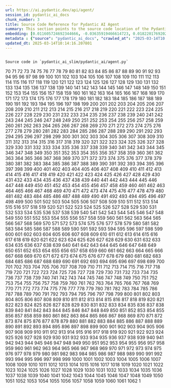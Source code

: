 ```yaml
---
url: https://ai.pydantic.dev/api/agent/
session_id: pydantic_ai_docs
chunk_number: 3
title: Source Code Reference for Pydantic AI Agent
summary: This section points to the source code location of the Pydantic AI agent implementation, specifically in the file `pydantic_ai_slim/pydantic_ai/agent.py`.
embedding: [0.011605724692344666, -0.03635919466614723, 0.01822017692029476, -0.00399031350389123, -0.037684790790081024, -0.01108495518565178, -0.007588358595967293, -0.0037772711366415024, 0.0026089209131896496, -0.021953485906124115, 0.010800899006426334, -0.010537132620811462, 0.0006226410623639822, -0.017895540222525597, 0.03673793748021126, -0.0010187134612351656, 0.029379528015851974, -0.0005178108112886548, 0.0008551275241188705, 0.04152631014585495, 0.0476132296025753, -0.013709093444049358, -0.02590322121977806, -0.009414434432983398, 0.02023562230169773, 0.0004590551252476871, -0.015027926303446293, 0.03021816909313202, 0.03262588381767273, -0.07850772142410278, 0.03368094936013222, -0.04972336068749428, -0.007994153536856174, 0.0021591652184724808, -0.014202809892594814, -0.0006124961655586958, 0.019721616059541702, -0.014906187541782856, -0.03203072026371956, 0.03665677830576897, 0.011984466575086117, -0.008805742487311363, 0.051292434334754944, 0.03968670964241028, -0.0539165735244751, 0.02043852023780346, -0.05821799486875534, 0.023170869797468185, -0.003800942562520504, 0.037711843848228455, 0.02196701243519783, 0.01919408328831196, -0.011585434898734093, 0.08640719205141068, -0.022670390084385872, -0.01638057455420494, -0.07499083876609802, -0.004358910024166107, 0.04923640936613083, 0.04339296743273735, 0.0701754093170166, -0.030137009918689728, 0.027134131640195847, -0.052563924342393875, -0.010827952064573765, 0.016164150089025497, -0.0219399593770504, -0.034736014902591705, 0.0338432677090168, -0.007770966272801161, -0.025010472163558006, 0.05957064405083656, -0.0005938972462899983, -0.02457762509584427, 0.02919015660881996, 0.026295488700270653, 0.050751376897096634, 0.029271315783262253, 0.00967820081859827, -0.04750501736998558, 0.009076272137463093, 0.032977573573589325, -0.004281132947653532, -0.0032074679620563984, -0.010483026504516602, 0.004358910024166107, 0.004396107979118824, 0.00015196161984931678, -0.002854088554158807, -0.06985077261924744, -0.01955929771065712, -0.01669168286025524, -0.06757832318544388, 0.010286892764270306, 0.04109346494078636, 0.007317828945815563, 0.023306135088205338, -0.05148180574178696, -0.03313989192247391, -0.027080025523900986, 0.02354961261153221, -0.015149664133787155, -0.037116676568984985, 0.08911249041557312, -0.021155424416065216, -0.035331182181835175, -0.022075224667787552, 0.019735142588615417, -0.029460687190294266, -0.006600925233215094, -0.04931756854057312, 0.00905598234385252, -0.061356138437986374, 0.02519984357059002, 0.04314948990941048, 0.02400951273739338, 0.010638581588864326, -0.005670979153364897, 0.02843267284333706, -0.011659830808639526, -0.030082903802394867, -0.04685574769973755, 0.00293355667963624, -0.042554326355457306, 0.02023562230169773, -0.02085784077644348, -0.004399489611387253, -0.011450170539319515, -0.032950520515441895, -0.0570276640355587, 0.015609565190970898, -0.03722488880157471, 0.014933240599930286, -0.001664603129029274, -0.0063675930723547935, -0.010638581588864326, -0.003143217181786895, 0.022738022729754448, 0.017111005261540413, 0.0029927350115031004, 0.0015648453263565898, -0.019505193457007408, 0.04812723770737648, 0.025078104808926582, 0.04582773521542549, 0.023563139140605927, -0.0011108627077192068, -0.021507112309336662, -0.05467405542731285, -0.0034357274416834116, 0.01278252899646759, 0.007006719708442688, -0.017990225926041603, -0.02965005673468113, 0.04869534820318222, -0.04149925708770752, 0.028189197182655334, 0.02256217785179615, -0.014324548654258251, 0.015149664133787155, -0.005982088390737772, -0.026850074529647827, -0.005687887314707041, 0.05164412409067154, -0.027675190940499306, 0.030732175335288048, -0.029460687190294266, -0.016826948150992393, -0.06790295988321304, -0.020059779286384583, 0.011903307400643826, 0.014202809892594814, -0.03376210853457451, -0.04271664097905159, -0.00315674371086061, -0.049047037959098816, 0.014026965945959091, -0.014432760886847973, -0.027255868539214134, -0.0044400691986083984, -0.003537176176905632, -0.031814295798540115, -0.001607115613296628, -0.013228903524577618, -0.008183524012565613, -0.03460074961185455, -0.046098265796899796, 0.0037738895043730736, 0.010530369356274605, -0.00741927744820714, -0.011274325661361217, -0.006154551170766354, 0.023603718727827072, 0.04918230324983597, 0.028378566727042198, -0.06227594241499901, 0.018558338284492493, -0.0582721009850502, -0.03311283886432648, -0.0036420063115656376, 0.0005727621610276401, -0.01575835607945919, 0.04469151049852371, -0.017408587038517, -0.014703290536999702, -0.026823021471500397, -0.06606335937976837, 0.0006792832282371819, -0.00786565151065588, -0.015690723434090614, 0.06611746549606323, -0.014135178178548813, -0.012735186144709587, -0.014054019004106522, -0.00714874779805541, 0.013425037264823914, -0.00521446019411087, 0.024198884144425392, -0.047775547951459885, -0.04293306544423103, -0.03971376270055771, 0.0244288332760334, -0.006641504354774952, 0.04144515469670296, 0.0164346806704998, 0.02106073871254921, -0.007277249358594418, 0.02486168034374714, 0.005833297036588192, -0.007581595331430435, -0.020100358873605728, 0.03744131326675415, -0.015853041782975197, -0.05399773269891739, 0.0017288540257140994, -0.011497513391077518, -0.006154551170766354, 0.03492538630962372, -0.03638624772429466, 0.0022403241600841284, -0.03684614598751068, 0.006113971583545208, -0.03278820216655731, -0.00637773796916008, -0.015284929424524307, 0.017083952203392982, -0.029812375083565712, 0.019099397584795952, -0.038929227739572525, 0.0011539782863110304, 0.027188235893845558, 0.004369054920971394, 0.010205733589828014, -0.013540012761950493, -0.013783489353954792, -0.01173422671854496, 0.0003478843136690557, 0.021304216235876083, 0.024050092324614525, 0.018301336094737053, -0.02639017440378666, 0.010320709086954594, -0.02593027427792549, 0.0037603629752993584, -0.010915874503552914, 0.010395104065537453, -0.04985862597823143, 0.07672222703695297, 0.042473167181015015, -0.0122144166380167, 0.04039008542895317, 0.0026292107068002224, 0.056161969900131226, 0.035926345735788345, -0.034681908786296844, -0.05545859411358833, -0.00992167741060257, 0.06676673144102097, -0.044285714626312256, 0.016651103273034096, -0.023536086082458496, -0.009319748729467392, -0.004071472212672234, -0.010537132620811462, 0.03749541938304901, 0.05599965155124664, 0.03519591689109802, -0.024618204683065414, 0.0038347586523741484, -0.04569246992468834, -0.02168295718729496, 0.014689764007925987, 0.017273321747779846, -0.02649838663637638, 0.0047647044993937016, 0.001983321039006114, 0.012295575812458992, -0.01429749559611082, 0.03814468905329704, -0.021466532722115517, 0.03370800241827965, 0.025808535516262054, -0.012539052404463291, -0.04225674271583557, -0.04631468653678894, 0.026484860107302666, 0.004348765127360821, -0.02290034107863903, 0.04398813098669052, -0.015122611075639725, 0.008088838309049606, -0.0018903263844549656, -0.054944586008787155, -0.04728859290480614, -0.0030231697019189596, -0.0194105077534914, 0.041850946843624115, -0.005153591278940439, 0.05413299798965454, -0.01984335482120514, -0.017111005261540413, -0.03373505547642708, 0.014784448780119419, 0.02978532202541828, 0.027675190940499306, -0.0007798864389769733, -0.011815385892987251, 0.021020159125328064, 0.019694563001394272, -0.034736014902591705, 0.003665677737444639, -0.018558338284492493, 0.007006719708442688, 0.06054455041885376, 0.024050092324614525, -0.060165807604789734, -0.005025089718401432, 0.021669430658221245, 0.00628643436357379, 0.011287852190434933, -0.029974693432450294, -0.012769002467393875, -0.04704511910676956, -0.06438606977462769, 0.0027255869936197996, -0.053808361291885376, 0.005102866794914007, -0.01235644519329071, 0.032977573573589325, -0.037116676568984985, 0.0034052927512675524, 0.0021084409672766924, 0.040146611630916595, 0.03397853299975395, -0.035899292677640915, -0.057893358170986176, 0.03438432887196541, 0.004727507010102272, -0.006289815995842218, 0.030082903802394867, -0.031733136624097824, 0.04404223710298538, 0.001412672339938581, -0.004003840032964945, -0.025389214977622032, 0.041905052959918976, -0.014094598591327667, 0.0003453480894677341, -0.028162144124507904, 0.007520725950598717, -0.015893621370196342, -0.007331355474889278, 0.024848153814673424, -0.010313945822417736, -0.026633650064468384, -0.003004570724442601, -0.06444017589092255, 0.02352255955338478, 0.013100401498377323, 0.02551095187664032, -0.03157081827521324, -0.017111005261540413, 0.03027227520942688, -0.009292695671319962, 0.049047037959098816, -0.03381621465086937, -0.011605724692344666, 0.013709093444049358, -0.014852081425487995, -0.016908107325434685, 0.023793088272213936, 0.018842395395040512, 0.009076272137463093, 0.003415437648072839, 0.0022707588504999876, -0.020627891644835472, -0.003408674383535981, 0.016962213441729546, -0.01000283658504486, -0.014797975309193134, 0.002252159873023629, -0.02494283951818943, 0.028676150366663933, 0.00848786998540163, -0.04918230324983597, -0.016759315505623817, -0.005390304606407881, 0.006793677341192961, 0.01681342162191868, 0.005522187799215317, -0.02967710979282856, -0.0010838096495717764, 0.0063506849110126495, 0.018896501511335373, -0.0019275242229923606, -0.0018497469136491418, 0.006874836515635252, 0.002661336213350296, 0.009069508872926235, -0.010848241858184338, 0.028026878833770752, -0.0033359695225954056, -0.00989462435245514, 0.0017787328688427806, -0.0012452821247279644, 0.012417313642799854, 0.028784362599253654, 0.010023126378655434, -0.004954075440764427, -0.10853652656078339, -0.011450170539319515, 0.041905052959918976, 0.016461733728647232, 0.013837595470249653, -0.00020670161757152528, 0.02522689662873745, -0.026538966223597527, -0.0001298754068557173, 0.04996683821082115, 0.01981630176305771, -0.03021816909313202, -0.014527445659041405, -0.027404660359025, -0.029812375083565712, -0.03909154608845711, -0.0024195502046495676, 0.004927022382616997, -0.017652064561843872, -0.008907190524041653, -0.04804607853293419, 0.01337769441306591, -0.01966750994324684, -0.013864648528397083, -0.005265184678137302, 0.0041695390827953815, -0.000442147022113204, 0.0375765785574913, -0.03308578580617905, -0.002647809684276581, 0.027431713417172432, -0.026768915355205536, -0.020654944702982903, 0.02726939506828785, 0.01702984608709812, 0.00643522571772337, -0.0012233015149831772, -0.002247087424620986, -0.01601536013185978, 0.03928091377019882, -0.0416615754365921, -0.01069945003837347, 0.02377956174314022, 0.026309015229344368, 0.0009291004971601069, 0.008832795545458794, 0.006053102668374777, 0.054998692125082016, 0.01666462980210781, 0.012498472817242146, -0.004342001862823963, -0.0026579545810818672, -0.04980451986193657, -0.01836896874010563, -0.0005207696813158691, -0.027445239946246147, 0.08602844923734665, -0.008203813806176186, 0.005833297036588192, -0.017665591090917587, -0.02799982577562332, -0.020993106067180634, 0.0667126253247261, 0.006242473144084215, -0.015257876366376877, -0.0214530061930418, -0.00905598234385252, 0.029298368841409683, -0.01836896874010563, -0.022575704380869865, -0.024807576090097427, -0.05345667153596878, -0.03744131326675415, -0.0044400691986083984, -0.03963260352611542, 0.0488576665520668, -0.022372808307409286, 0.011260799132287502, -0.004156013019382954, 0.004369054920971394, 0.003997076768428087, -0.0002730659325607121, -0.02859499119222164, -0.01609651744365692, 0.013634697534143925, 0.010395104065537453, 0.012437603436410427, -0.0034526356030255556, -0.0032649554777890444, -0.022886814549565315, 0.033058732748031616, 0.003915917593985796, 0.004118815064430237, 0.009739070199429989, -0.020560258999466896, 0.009306222200393677, -0.04233790189027786, -0.0049134958535432816, -0.1750868409872055, 0.01197770331054926, 0.0198974609375, 0.02116895094513893, -0.004930404014885426, -0.0006171459099277854, 0.026850074529647827, -0.029433634132146835, 0.034113798290491104, 0.03506065160036087, 0.03370800241827965, 0.008014443330466747, -0.025835588574409485, -0.00861637108027935, -0.023874247446656227, -0.038252901285886765, 0.00026397782494314015, 0.017611484974622726, -0.009076272137463093, 0.005282092839479446, -0.014973820187151432, -0.003408674383535981, -0.0037772711366415024, 0.042473167181015015, -0.021209530532360077, 0.037143729627132416, -0.021696483716368675, -0.015339034609496593, -0.01146369706839323, 0.013587354682385921, -0.0016958832275122404, 0.005248276516795158, 0.004450214095413685, 0.00032167675090022385, -0.004656492732465267, 0.04993978515267372, -0.0016011977568268776, -0.041796840727329254, 0.006455515511333942, 0.020452046766877174, -0.05478226765990257, -0.005430884193629026, -0.0027408041059970856, -0.03222008794546127, -0.014554498717188835, -0.0029758268501609564, 0.03200366720557213, -0.05773104354739189, 0.0216288510710001, -0.04406929016113281, -0.007101404946297407, 0.030055852606892586, -0.036467406898736954, -0.006198512390255928, 0.023509033024311066, 0.024794049561023712, -0.016826948150992393, -0.036602672189474106, 0.0015893620438873768, 0.007256959564983845, -0.008541976101696491, 0.014446287415921688, 0.012153547257184982, -0.016542892903089523, -0.0012647263938561082, 0.029487738385796547, -0.019965093582868576, 0.0013627934968098998, -0.012234706431627274, 0.02097957953810692, -0.014378654770553112, -0.007155511062592268, 0.012038572691380978, -0.010936164297163486, -0.037089623510837555, -0.004365673288702965, 0.006658412516117096, -0.004074853844940662, -0.029514791443943977, -0.008352604694664478, -0.004281132947653532, -0.007940047420561314, -0.0005592356319539249, 0.01287045143544674, 0.03078628145158291, 0.0027036063838750124, -0.016772842034697533, -0.032355353236198425, 0.046071212738752365, -0.025213370099663734, -0.01232939213514328, -0.005850205197930336, -0.012850161641836166, -0.009008639492094517, 0.021182477474212646, 0.024455886334180832, 0.023481979966163635, 0.03211187571287155, -0.01759795844554901, 0.0018362205009907484, -0.019491666927933693, -0.014067545533180237, -0.006485950201749802, -0.012092678807675838, -0.024807576090097427, 0.025916747748851776, 0.01609651744365692, -0.04531372711062431, 0.03487128019332886, 0.0344654843211174, 0.011186404153704643, -0.005873876623809338, 0.006431844085454941, 0.0350877046585083, 0.028946679085493088, 0.051373593509197235, 0.002194672357290983, 0.04158041626214981, 0.011220220476388931, -0.00139238266274333, 0.022683916613459587, -0.02766166441142559, -0.017679117619991302, 0.0005351416184566915, -0.03127323463559151, -0.020019199699163437, 0.010625055059790611, 0.03687319904565811, -0.0375765785574913, -0.03616982325911522, -0.023887773975729942, 0.009712017141282558, -0.008366131223738194, -0.007459857035428286, 0.011808622628450394, 0.008778689429163933, -0.016596999019384384, -0.008014443330466747, 0.025375688448548317, 0.01774675026535988, -0.01037481427192688, 0.026511913165450096, 0.013627934269607067, 0.03089449368417263, 0.059787068516016006, 0.016150623559951782, 0.011943886987864971, 0.005119774956256151, 0.013506196439266205, -0.0012511999811977148, -0.0021574744023382664, 0.009698490612208843, -0.004270988050848246, -0.02440178021788597, 0.04271664097905159, -0.05756872519850731, -0.0009629167034290731, -0.008014443330466747, -0.008129417896270752, 0.0076898070983588696, 0.011531328782439232, 0.02250807173550129, 0.0075410157442092896, -0.0005503589054569602, -0.022210489958524704, 0.042581379413604736, 0.005897548049688339, 0.05475521460175514, -0.01007723156362772, -0.004098525270819664, -0.0172327421605587, -0.05526922270655632, -0.12606684863567352, 0.002023900393396616, 0.007872414775192738, 0.007067589089274406, 0.007852124981582165, 0.02533510886132717, -0.03990313410758972, -0.00042460483382456005, 0.009089798666536808, -0.0009164194343611598, -0.024455886334180832, 0.01684047468006611, 0.006181604228913784, 0.020140936598181725, -0.022210489958524704, 0.004071472212672234, -0.00010340364678995684, 0.003214231226593256, -0.026795968413352966, -0.00048441727994941175, -0.03511475771665573, 0.0388210155069828, 0.04455624520778656, 0.031868401914834976, -0.0059212190099060535, -0.029947640374302864, -0.016772842034697533, -0.02176411636173725, 0.007169037591665983, 0.022751549258828163, 0.01899118535220623, 0.02344140037894249, 0.016164150089025497, 0.018855921924114227, 0.042987171560525894, 0.004707217216491699, -0.021642377600073814, -0.05180644243955612, 0.011720700189471245, 0.014689764007925987, 0.034736014902591705, -0.00977964885532856, -0.0432577021420002, -0.024699363857507706, -0.01278252899646759, -0.030623964965343475, 0.007628938183188438, 0.01658347249031067, -0.011497513391077518, -0.056216076016426086, -0.01805785857141018, 0.02139890007674694, 0.01280958205461502, -0.004149249754846096, -0.02349550649523735, -0.02264333702623844, -0.025551531463861465, -0.002957227872684598, 0.007311065681278706, -0.046017106622457504, -0.024131251499056816, 0.015082031488418579, -0.007398987654596567, -0.028784362599253654, -0.032409459352493286, -0.0023823522496968508, -0.020533205941319466, -0.010963216423988342, -0.01042892038822174, 0.012315865606069565, 0.021561218425631523, -0.058542631566524506, -0.00536325154826045, 0.007872414775192738, -0.005998996552079916, 0.017381533980369568, -0.022007592022418976, -0.006678702309727669, 0.013438563793897629, 0.008481106720864773, 9.420986316399649e-05, -0.04864124208688736, -0.027107078582048416, 0.015514879487454891, 0.018693603575229645, -0.025375688448548317, -0.0005583902238868177, 0.040579456835985184, 0.05424121022224426, 0.00028130863211117685, -0.03814468905329704, -0.01751679927110672, -0.02103368565440178, -0.009184484370052814, 0.010178680531680584, -0.01932934857904911, -0.03809058293700218, -0.019288768991827965, -0.07775024324655533, 0.03608866408467293, 0.02423946186900139, 0.006215420085936785, -0.00848786998540163, 0.002358681056648493, -0.0020086830481886864, 0.03219303488731384, -0.010652108117938042, -0.00729753915220499, -0.010293656028807163, -0.006550200749188662, -0.012011519633233547, -0.04147220402956009, 0.022426914423704147, 0.007987390272319317, 0.009603804908692837, 0.0015521642053499818, 0.016745788976550102, -0.02965005673468113, -0.04342002049088478, -0.008142944425344467, 0.03787416219711304, 0.011571908369660378, -0.046044159680604935, -0.014459813013672829, -0.01800375245511532, -0.01548782642930746, 0.017408587038517, -0.027621084824204445, 0.02760755829513073, -0.006124116480350494, 0.00601590471342206, -0.0014608604833483696, -0.007723623421043158, -0.004311567172408104, -0.03257177770137787, -0.004078235477209091, 0.029244262725114822, -0.016989266499876976, 0.02290034107863903, 0.022656863555312157, 0.01927524246275425, -0.03332925960421562, -0.006482568569481373, -0.00011243891640333459, -0.009231826290488243, -0.02323850244283676, 0.019126450642943382, 0.022156383842229843, 0.004845863673835993, -0.016529366374015808, 0.0476132296025753, -0.009698490612208843, -0.025646217167377472, 0.048397768288850784, -0.025984378531575203, 0.0003628902486525476, -0.024455886334180832, -0.032247141003608704, -2.2158867523103254e-06, -0.020871367305517197, 0.015014399774372578, 0.0021168950479477644, 0.007439567241817713, -0.006005759816616774, -0.06411554664373398, -0.0037603629752993584, 0.02973121590912342, 0.01578540913760662, -0.011686883866786957, 0.03573697432875633, -0.016989266499876976, 0.006181604228913784, -0.029893534258008003, 0.02295444719493389, -0.025835588574409485, -0.02315734326839447, 0.003618334885686636, -0.020898420363664627, 0.0426354818046093, 0.012708133086562157, -0.002854088554158807, 0.010476263239979744, -0.02675538882613182, -0.044826775789260864, -0.010706213302910328, -0.012518762610852718, -0.02854088507592678, -0.008778689429163933, 0.025105157867074013, 0.03579108044505119, 0.0056574526242911816, 0.014946767129004002, 0.019396981224417686, -0.01873418316245079, -0.020370887592434883, -0.011511039920151234, -0.044285714626312256, 0.030705122277140617, 0.003729928517714143, 0.01183567475527525, 0.011511039920151234, -0.024388253688812256, -0.0002694729482755065, 0.0034560172352939844, 0.024537045508623123, -0.029974693432450294, -0.0037197836209088564, 0.01893708109855652, 0.01308011170476675, 0.021926432847976685, 0.02781045436859131, 0.027566978707909584, -0.006289815995842218, 0.01030041929334402, 0.03148965910077095, -0.007885941304266453, -0.011727463454008102, 0.004189828876405954, -0.01548782642930746, 0.02338729426264763, -0.013066585175693035, 0.010009599849581718, -0.03679203987121582, -0.025240423157811165, 0.0019647220615297556, 0.05810978263616562, 0.0241177249699831, -0.01658347249031067, 7.783013279549778e-05, 0.04937167465686798, -0.03990313410758972, -0.030678069218993187, 0.0308674406260252, -0.034817174077034, 0.027472293004393578, 0.04509730264544487, -0.04217558354139328, 0.007040536031126976, 0.009191247634589672, 0.015690723434090614, 0.006458897143602371, -0.009820228442549706, 0.01658347249031067, 0.036548566073179245, -0.010469499975442886, 0.006181604228913784, -0.007696570362895727, -0.01319508720189333, 0.00699995644390583, -0.06054455041885376, 0.017192164435982704, 0.021155424416065216, -0.025659743696451187, 0.02437472715973854, -0.025673270225524902, -0.016881054267287254, 0.008055021986365318, -0.020222095772624016, 0.006134261377155781, 0.00458547892048955, -0.006012523081153631, -0.03276114910840988, 0.014040492475032806, 0.02618727646768093, -0.0006881599547341466, 0.013445327058434486, 0.02845972590148449, -0.03154376521706581, -0.004264224786311388, 0.029974693432450294, 0.01822017692029476, -0.01384435873478651, -0.011754516512155533, 0.03698141127824783, 0.004893206059932709, -0.012268522754311562, 0.002718823729082942, 0.01822017692029476, 0.01813901774585247, -0.007960337214171886, 0.01459507830440998, -0.019004711881279945, 0.026349594816565514, 0.021642377600073814, 0.021872328594326973, 0.004842482041567564, -0.03397853299975395, 0.0246046781539917, 0.03362684324383736, 0.06703726202249527, -0.009556462056934834, 0.010307182557880878, -0.032328300178050995, -0.0006036194390617311, 0.0009755978244356811, 0.0025835589040070772, -0.010577712208032608, -0.014283969067037106, 0.005018326453864574, 0.0037502183113247156, 0.033437471836805344, 0.01621825620532036, -0.010915874503552914, 0.04087704047560692, -0.023279082030057907, -0.043636444956064224, 0.025375688448548317, 0.014108125120401382, -0.022088751196861267, -0.004551662597805262, 0.01785496063530445, -0.020289728417992592, -0.01575835607945919, -0.014608604833483696, -0.024591151624917984, 0.0003493637777864933, 0.013736146502196789, 0.019478140398859978, 0.006688847206532955, 0.009529408998787403, -0.003214231226593256, -0.02843267284333706, 0.016475260257720947, 0.002996116643771529, -0.007879178039729595, 0.009935203939676285, -0.006790295708924532, 0.003871956607326865, -0.005177262704819441, 0.03381621465086937, 0.009745833463966846, 0.028973732143640518, 0.03341041877865791, -0.00542073929682374, -0.008129417896270752, 0.0270935520529747, 0.000799330766312778, -0.02307618409395218, -0.021182477474212646, 0.0385504849255085, 0.0028101273346692324, -0.004274369683116674, 0.0010635199723765254, 0.01808491162955761, 0.03192250803112984, 0.005498516373336315, -0.0009257188648916781, 0.0011269253445789218, 0.04883061349391937, -0.037765949964523315, -0.0009147286182269454, -0.05388952046632767, 0.011260799132287502, -0.009698490612208843, 0.022494545206427574, -0.00333766033872962, 2.744925586739555e-05, 0.028946679085493088, 0.03800942376255989, 0.028973732143640518, -0.023035606369376183, 0.007277249358594418, -0.016123570501804352, -0.003912535961717367, -0.010286892764270306, 0.02978532202541828, 0.013019242323935032, -0.010834715329110622, 0.010618291795253754, -0.0047376519069075584, 0.013255956582725048, -0.03552055358886719, -0.033545684069395065, -0.005518806166946888, 0.02556505799293518, -0.03990313410758972, 0.0016671393532305956, -0.04109346494078636, -0.019167030230164528, -0.004243934992700815, 0.03457369655370712, -0.02202111855149269, -0.005184025503695011, -0.018287809565663338, -0.014554498717188835, -0.03132734075188637, 0.028946679085493088, 0.01754385232925415, 0.012775765731930733, -0.032301247119903564, 0.013093638233840466, 0.009941967204213142, -0.06633388996124268, -0.002449984662234783, -0.009319748729467392, -0.014716817066073418, -0.01800375245511532, -0.02403656579554081, -0.004057945683598518, 0.04571952298283577, 0.015014399774372578, 0.007432803977280855, 0.006445370614528656, 0.00938061811029911, 0.01715158484876156, -0.011957413516938686, -0.019099397584795952, -0.00905598234385252, -0.0015935890842229128, 0.006465660408139229, -0.004666637629270554, -0.03489833325147629, 0.009563225321471691, 0.01839601993560791, -0.01924818940460682, 0.010327472351491451, -0.002006992232054472, -0.004713980481028557, -0.049019984900951385, 0.01570424996316433, 0.01578540913760662, 0.004101906903088093, 0.01780085638165474, -0.004068090580403805, -0.022697443142533302, -0.023224975913763046, -0.01565014384686947, -0.022102277725934982, 0.011531328782439232, 0.012011519633233547, 0.016705209389328957, 0.05713587626814842, -0.025686796754598618, 0.006310105789452791, -0.044285714626312256, -0.020330308005213737, 0.012417313642799854, 0.004602386616170406, -0.023062657564878464, -0.005177262704819441, 0.018571864813566208, 0.0015724539989605546, -0.01596125401556492, -0.026917707175016403, -0.02383366785943508, 0.02859499119222164, -0.04101230576634407, -0.005792717449367046, 0.08786804974079132, 0.019572824239730835, -0.01186272781342268, 0.0231843963265419, -0.02409067191183567, 0.016989266499876976, 0.03982197493314743, 0.014365128241479397, -0.01116611436009407, -0.023928353562951088, -0.031002705916762352, -0.01191683392971754, 0.04517846181988716, 0.0036048085894435644, 0.0019495048327371478, -0.0016468496760353446, -0.0091709578409791, -0.02157474495470524, 0.008555502630770206, 0.0032074679620563984, 0.002879450796172023, -0.008325551636517048, -0.021480059251189232, -0.02528100274503231, 0.0057183220051229, 0.024537045508623123, -0.022102277725934982, 0.002049262635409832, 0.0303804874420166, 0.006269526202231646, 0.02908194437623024, -0.021534165367484093, -0.006715900264680386, 0.021304216235876083, -0.02735055424273014, -0.018436599522829056, 0.007696570362895727, 0.00030096431146375835, 0.028649097308516502, -0.00010266391473123804, 0.008284972980618477, 0.02179116941988468, -0.003180414903908968, -0.00699995644390583, 0.004812047351151705, 0.026511913165450096, -0.009698490612208843, -0.045476045459508896, -0.00589416641741991, 0.021926432847976685, -0.01819312386214733, 0.0038246139883995056, 0.010706213302910328, 0.024956366047263145, -0.006695610471069813, -0.023968933150172234, -0.014135178178548813, 0.05535038188099861, 0.05110306292772293, -0.020167989656329155, -0.06335806101560593, -0.005528951063752174, 0.008771926164627075, 0.0004191097104921937, 0.0034932149574160576, -0.027485819533467293, -0.024794049561023712, -0.009258879348635674, -0.00533619849011302, 0.02403656579554081, 0.02610611729323864, 0.00929945893585682, -0.008183524012565613, 9.452689118916169e-05, -0.02168295718729496, -0.009739070199429989, -0.031002705916762352, -0.00875839963555336, -0.0031635069753974676, 0.07758792489767075, 0.02607906423509121, 0.01746269315481186, 0.014635657891631126, -0.010760319419205189, -0.005992233287543058, -0.037711843848228455, 0.005302382633090019, 0.0038821015041321516, -0.009847281500697136, -0.026349594816565514, -0.019545773044228554, -0.0017026463756337762, -0.011883017607033253, 0.022913867607712746, -0.02641722746193409, 0.00997578352689743, -0.006178222596645355, -0.0015462464652955532, 0.002106750151142478, 0.01295161060988903, 0.018409546464681625, 0.036575619131326675, -0.011132298037409782, 0.026660703122615814, -0.06411554664373398, 0.025118684396147728, -0.051941707730293274, 0.008562265895307064, -0.035277076065540314, 0.01565014384686947, 0.021290689706802368, -0.019545773044228554, 0.034086745232343674, -0.013587354682385921, -0.013452090322971344, -0.012025046162307262, 0.0183419156819582, -0.030055852606892586, -0.0007084496901370585, 0.006780151277780533, 0.011003796011209488, -0.0012554270215332508, 0.02794571965932846, -0.03430316969752312, -0.003056985791772604, -0.014716817066073418, 0.0017652064561843872, -0.00018746864225249738, -0.019599877297878265, -0.00699995644390583, 0.011551618576049805, 0.007655991241335869, 0.014081072062253952, 0.003993695136159658, 0.02400951273739338, -0.007777729537338018, 0.03738720715045929, 0.014635657891631126, 0.022115804255008698, -0.013506196439266205, 0.01364822406321764, 0.006857928354293108, 0.0012799437390640378, 0.012640501372516155, 0.00251930789090693, -0.013228903524577618, -0.00211520423181355, -0.016448207199573517, 0.040579456835985184, -0.007371934596449137, -0.01459507830440998, 0.0018818723037838936, 0.030515752732753754, -0.03679203987121582, 0.0391727015376091, 0.004112051799893379, 0.04390697181224823, 0.0057183220051229, -0.014825028367340565, 0.0031550528947263956, -0.031083865091204643, 0.011808622628450394, 0.038334060460329056, -0.010198970325291157, -0.014405707828700542, 0.008169997483491898, -0.006861309986561537, -0.004473885055631399, -0.014189283363521099, 0.005332816857844591, -0.019234662875533104, 0.009502355940639973, -0.009306222200393677, 0.02970416285097599, 0.020276201888918877, 0.050210315734148026, -0.005559385754168034, 0.008000916801393032, -0.04204031825065613, -0.007351645268499851, 0.022061698138713837, -0.009603804908692837, -0.008359367959201336, 0.013749673031270504, 0.00013484215014614165, -0.009969020262360573, -0.004920259118080139, -0.011815385892987251, 0.034790121018886566, -0.0029267934150993824, 0.01964045688509941, 0.0015504735056310892, 0.011355484835803509, -0.025159263983368874, 0.031056812033057213, -0.01340474747121334, -0.01051684282720089, 0.002186218276619911, -0.004298041108995676, 0.006800440605729818, -0.0073651717975735664, 0.01859891787171364, -0.0013890010304749012, 0.01305305864661932, -0.021561218425631523, -0.02406361885368824, -0.034167904406785965, 0.001061829156242311, 0.01632646843791008, 0.024361200630664825, -0.0047477963380515575, 0.028919626027345657, -0.003672441001981497, 0.028784362599253654, 0.060328125953674316, 0.007527489215135574, -0.03438432887196541, 0.029244262725114822, -0.012640501372516155, 0.02057378552854061, -0.02432062104344368, 0.002482110168784857, -0.005677742417901754, -0.0233602412045002, -0.012938084080815315, 0.002321483101695776, -0.0139458067715168, -0.01340474747121334, 0.021723536774516106, -0.008690766990184784, 0.007074352353811264, 0.019315822049975395, 0.0024466030299663544, -0.014162230305373669, -0.006428462453186512, -0.024645257741212845, -0.002006992232054472, 0.013316825032234192, 0.025389214977622032, 0.009312985464930534, -0.03957849740982056, 0.004994655027985573, 0.021128371357917786, 0.00482557388022542, 0.0025294527877122164, 0.00938061811029911, 0.016908107325434685, 0.010888821445405483, -0.014757395721971989, 0.007182564120739698, -0.00016157810750883073, 0.008528449572622776, 0.018801815807819366, -0.03616982325911522, 0.008650187402963638, -0.044177502393722534, 0.006381119601428509, -0.003053604159504175, -0.00017013783508446068, -0.01715158484876156, 0.005887403152883053, 0.02967710979282856, 0.003506741486489773, 0.025375688448548317, 0.016231782734394073, 0.003280172822996974, -0.004717362113296986, 0.023022079840302467, 0.007344882003962994, -0.01186272781342268, -0.006692228838801384, 0.01116611436009407, 0.01759795844554901, 0.012288812547922134, -0.008156470954418182, 0.013337114825844765, 0.007114931475371122, -0.017368007451295853, 0.012471419759094715, -0.022656863555312157, 0.0015538550214841962, 0.007655991241335869, 0.013161270879209042, -0.007290775887668133, 0.04333886131644249, -0.0009730616002343595, -0.03738720715045929, 0.03573697432875633, 0.023684876039624214, -0.011091718450188637, 0.06243826076388359, 0.015663670375943184, 0.0033647133968770504, 0.019261715933680534, 0.005944890435785055, 0.0061917491257190704, -0.025673270225524902, 0.03671088442206383, 0.01964045688509941, -0.013411510735750198, 0.01384435873478651, 0.04504319652915001, -0.015379614196717739, 0.006939087063074112, -0.005163736175745726, 0.006181604228913784, 0.040092505514621735, 0.023617245256900787, 0.01186272781342268, 0.010510079562664032, -0.004514464642852545, 0.009421197697520256, -0.019342875108122826, 0.0023688259534537792, -0.027648137882351875, -0.0036825858987867832, -0.0011928669409826398, 0.026944760233163834, 0.0595165379345417, 0.013283008709549904, -0.008555502630770206, -0.021534165367484093, 0.012938084080815315, 0.02290034107863903, -0.005119774956256151, 0.005035234149545431, -0.02783750742673874, -0.03506065160036087, 0.011524566449224949, -0.017760276794433594, 0.020993106067180634, -0.02965005673468113, -0.009887861087918282, -9.843688894761726e-05, 0.04401518404483795, 0.0035101231187582016, -0.023536086082458496, 0.01295161060988903, 0.019992146641016006, -0.033599790185689926, 0.015893621370196342, 0.00670237373560667, -0.004193210508674383, -0.006820730399340391, -0.003726546885445714, 0.042960118502378464, -0.01367527712136507, -0.0186530239880085, 0.01762501150369644, 0.028324460610747337, 0.005535714328289032, 0.005370014812797308, 0.02967710979282856, -0.01927524246275425, 0.03579108044505119, -0.03798237070441246, 0.0016553037567064166, -0.00551204290241003, -0.003127999836578965, 0.004413016140460968, -0.032950520515441895, -0.028730256482958794, 0.026579543948173523, -0.007284012623131275, 0.0003100524190813303, 0.028053931891918182, 0.025754429399967194, -0.028946679085493088, 0.013783489353954792, -0.02072257734835148, 0.00015248999989125878, -0.009826991707086563, 0.01669168286025524, 0.00774391321465373, -0.02307618409395218, -0.0018497469136491418, -0.04934462159872055, 0.013512959703803062, -0.012403788045048714, -0.008690766990184784, -0.014202809892594814, -0.03211187571287155, -0.01059800200164318, -0.010070468299090862, -0.006830875296145678, -0.008582555688917637, -0.03132734075188637, -0.006577253807336092, 0.037116676568984985]
metadata : {"source": "pydantic_ai_docs", "crawled_at": "2025-03-14T10:14:16.207801", "url_path": "/api/agent/", "chunk_size": 5000}
updated_dt: 2025-03-14T10:14:16.207801
---
```

```

Source code in `pydantic_ai_slim/pydantic_ai/agent.py`
```
 70
 71
 72
 73
 74
 75
 76
 77
 78
 79
 80
 81
 82
 83
 84
 85
 86
 87
 88
 89
 90
 91
 92
 93
 94
 95
 96
 97
 98
 99
 100
 101
 102
 103
 104
 105
 106
 107
 108
 109
 110
 111
 112
 113
 114
 115
 116
 117
 118
 119
 120
 121
 122
 123
 124
 125
 126
 127
 128
 129
 130
 131
 132
 133
 134
 135
 136
 137
 138
 139
 140
 141
 142
 143
 144
 145
 146
 147
 148
 149
 150
 151
 152
 153
 154
 155
 156
 157
 158
 159
 160
 161
 162
 163
 164
 165
 166
 167
 168
 169
 170
 171
 172
 173
 174
 175
 176
 177
 178
 179
 180
 181
 182
 183
 184
 185
 186
 187
 188
 189
 190
 191
 192
 193
 194
 195
 196
 197
 198
 199
 200
 201
 202
 203
 204
 205
 206
 207
 208
 209
 210
 211
 212
 213
 214
 215
 216
 217
 218
 219
 220
 221
 222
 223
 224
 225
 226
 227
 228
 229
 230
 231
 232
 233
 234
 235
 236
 237
 238
 239
 240
 241
 242
 243
 244
 245
 246
 247
 248
 249
 250
 251
 252
 253
 254
 255
 256
 257
 258
 259
 260
 261
 262
 263
 264
 265
 266
 267
 268
 269
 270
 271
 272
 273
 274
 275
 276
 277
 278
 279
 280
 281
 282
 283
 284
 285
 286
 287
 288
 289
 290
 291
 292
 293
 294
 295
 296
 297
 298
 299
 300
 301
 302
 303
 304
 305
 306
 307
 308
 309
 310
 311
 312
 313
 314
 315
 316
 317
 318
 319
 320
 321
 322
 323
 324
 325
 326
 327
 328
 329
 330
 331
 332
 333
 334
 335
 336
 337
 338
 339
 340
 341
 342
 343
 344
 345
 346
 347
 348
 349
 350
 351
 352
 353
 354
 355
 356
 357
 358
 359
 360
 361
 362
 363
 364
 365
 366
 367
 368
 369
 370
 371
 372
 373
 374
 375
 376
 377
 378
 379
 380
 381
 382
 383
 384
 385
 386
 387
 388
 389
 390
 391
 392
 393
 394
 395
 396
 397
 398
 399
 400
 401
 402
 403
 404
 405
 406
 407
 408
 409
 410
 411
 412
 413
 414
 415
 416
 417
 418
 419
 420
 421
 422
 423
 424
 425
 426
 427
 428
 429
 430
 431
 432
 433
 434
 435
 436
 437
 438
 439
 440
 441
 442
 443
 444
 445
 446
 447
 448
 449
 450
 451
 452
 453
 454
 455
 456
 457
 458
 459
 460
 461
 462
 463
 464
 465
 466
 467
 468
 469
 470
 471
 472
 473
 474
 475
 476
 477
 478
 479
 480
 481
 482
 483
 484
 485
 486
 487
 488
 489
 490
 491
 492
 493
 494
 495
 496
 497
 498
 499
 500
 501
 502
 503
 504
 505
 506
 507
 508
 509
 510
 511
 512
 513
 514
 515
 516
 517
 518
 519
 520
 521
 522
 523
 524
 525
 526
 527
 528
 529
 530
 531
 532
 533
 534
 535
 536
 537
 538
 539
 540
 541
 542
 543
 544
 545
 546
 547
 548
 549
 550
 551
 552
 553
 554
 555
 556
 557
 558
 559
 560
 561
 562
 563
 564
 565
 566
 567
 568
 569
 570
 571
 572
 573
 574
 575
 576
 577
 578
 579
 580
 581
 582
 583
 584
 585
 586
 587
 588
 589
 590
 591
 592
 593
 594
 595
 596
 597
 598
 599
 600
 601
 602
 603
 604
 605
 606
 607
 608
 609
 610
 611
 612
 613
 614
 615
 616
 617
 618
 619
 620
 621
 622
 623
 624
 625
 626
 627
 628
 629
 630
 631
 632
 633
 634
 635
 636
 637
 638
 639
 640
 641
 642
 643
 644
 645
 646
 647
 648
 649
 650
 651
 652
 653
 654
 655
 656
 657
 658
 659
 660
 661
 662
 663
 664
 665
 666
 667
 668
 669
 670
 671
 672
 673
 674
 675
 676
 677
 678
 679
 680
 681
 682
 683
 684
 685
 686
 687
 688
 689
 690
 691
 692
 693
 694
 695
 696
 697
 698
 699
 700
 701
 702
 703
 704
 705
 706
 707
 708
 709
 710
 711
 712
 713
 714
 715
 716
 717
 718
 719
 720
 721
 722
 723
 724
 725
 726
 727
 728
 729
 730
 731
 732
 733
 734
 735
 736
 737
 738
 739
 740
 741
 742
 743
 744
 745
 746
 747
 748
 749
 750
 751
 752
 753
 754
 755
 756
 757
 758
 759
 760
 761
 762
 763
 764
 765
 766
 767
 768
 769
 770
 771
 772
 773
 774
 775
 776
 777
 778
 779
 780
 781
 782
 783
 784
 785
 786
 787
 788
 789
 790
 791
 792
 793
 794
 795
 796
 797
 798
 799
 800
 801
 802
 803
 804
 805
 806
 807
 808
 809
 810
 811
 812
 813
 814
 815
 816
 817
 818
 819
 820
 821
 822
 823
 824
 825
 826
 827
 828
 829
 830
 831
 832
 833
 834
 835
 836
 837
 838
 839
 840
 841
 842
 843
 844
 845
 846
 847
 848
 849
 850
 851
 852
 853
 854
 855
 856
 857
 858
 859
 860
 861
 862
 863
 864
 865
 866
 867
 868
 869
 870
 871
 872
 873
 874
 875
 876
 877
 878
 879
 880
 881
 882
 883
 884
 885
 886
 887
 888
 889
 890
 891
 892
 893
 894
 895
 896
 897
 898
 899
 900
 901
 902
 903
 904
 905
 906
 907
 908
 909
 910
 911
 912
 913
 914
 915
 916
 917
 918
 919
 920
 921
 922
 923
 924
 925
 926
 927
 928
 929
 930
 931
 932
 933
 934
 935
 936
 937
 938
 939
 940
 941
 942
 943
 944
 945
 946
 947
 948
 949
 950
 951
 952
 953
 954
 955
 956
 957
 958
 959
 960
 961
 962
 963
 964
 965
 966
 967
 968
 969
 970
 971
 972
 973
 974
 975
 976
 977
 978
 979
 980
 981
 982
 983
 984
 985
 986
 987
 988
 989
 990
 991
 992
 993
 994
 995
 996
 997
 998
 999
1000
1001
1002
1003
1004
1005
1006
1007
1008
1009
1010
1011
1012
1013
1014
1015
1016
1017
1018
1019
1020
1021
1022
1023
1024
1025
1026
1027
1028
1029
1030
1031
1032
1033
1034
1035
1036
1037
1038
1039
1040
1041
1042
1043
1044
1045
1046
1047
1048
1049
1050
1051
1052
1053
1054
1055
1056
1057
1058
1059
1060
1061
1062
1